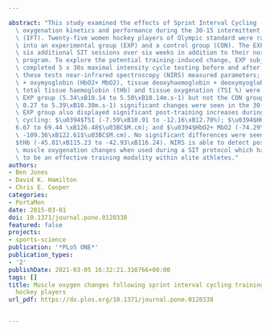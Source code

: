---
abstract: "This study examined the effects of Sprint Interval Cycling (SIT) on muscle\
  \ oxygenation kinetics and performance during the 30-15 intermittent fitness test\
  \ (IFT). Twenty-five women hockey players of Olympic standard were randomly selected\
  \ into an experimental group (EXP) and a control group (CON). The EXP group performed\
  \ six additional SIT sessions over six weeks in addition to their normal training\
  \ program. To explore the potential training-induced change, EXP subjects additionally\
  \ completed 5 x 30s maximal intensity cycle testing before and after training. During\
  \ these tests near-infrared spectroscopy (NIRS) measured parameters; oxyhaemoglobin\
  \ + oxymyoglobin (HbO2+ MbO2), tissue deoxyhaemoglobin + deoxymyoglobin (HHb+HMb),\
  \ total tissue haemoglobin (tHb) and tissue oxygenation (TSI %) were taken. In the\
  \ EXP group (5.34\xB10.14 to 5.50\xB10.14m.s-1) but not the CON group (pre = 5.37\xB1\
  \ 0.27 to 5.39\xB10.30m.s-1) significant changes were seen in the 30-15IFTperformance.\
  \ EXP group also displayed significant post-training increases during the sprint\
  \ cycling: $\u0394$TSI (-7.59\xB10.91 to -12.16\xB12.70%); $\u0394$HHb+HMb (35.68\xB1\
  6.67 to 69.44 \xB126.48$\u03BC$M.cm); and $\u0394$HbO2+ MbO2 (-74.29\xB113.82 to\
  \ -109.36\xB122.61$\u03BC$M.cm). No significant differences were seen in $\u0394\
  $tHb (-45.81\xB115.23 to -42.93\xB116.24). NIRS is able to detect positive peripheral\
  \ muscle oxygenation changes when used during a SIT protocol which has been shown\
  \ to be an effective training modality within elite athletes."
authors:
- Ben Jones
- David K. Hamilton
- Chris E. Cooper
categories:
- PortaMon
date: 2015-03-01
doi: 10.1371/journal.pone.0120338
featured: false
projects:
- sports-science
publication: '*PLoS ONE*'
publication_types:
- '2'
publishDate: 2021-03-05 16:32:21.310766+00:00
tags: []
title: Muscle oxygen changes following sprint interval cycling training in elite field
  hockey players
url_pdf: https://dx.plos.org/10.1371/journal.pone.0120338

---

